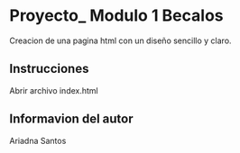 # Proyecto_ Modulo 1 Becalos
Creacion de una pagina html con un diseño sencillo y claro.

## Instrucciones
Abrir archivo index.html

## Informavion del autor
Ariadna Santos